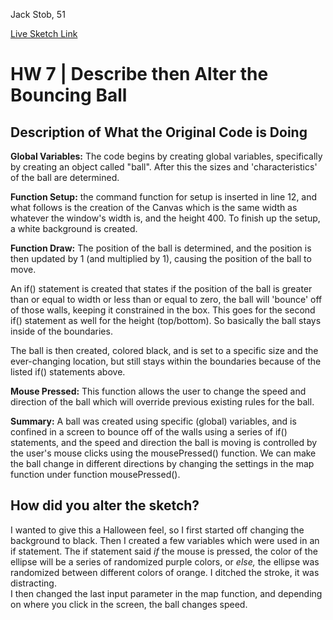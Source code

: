 Jack Stob, 51

[Live Sketch Link](https://jackelynstob.github.io/CreativeCoding1/HW-7/HW-7/)


# HW 7 | Describe then Alter the Bouncing Ball

## Description of What the Original Code is Doing

**Global Variables:** The code begins by creating global variables, specifically by creating an object called "ball". After this the sizes and 'characteristics' of the ball are determined.

**Function Setup:** the command function for setup is inserted in line 12, and what follows is the creation of the Canvas which is the same width as whatever the window's width is, and the height 400. To finish up the setup, a white background is created.

**Function Draw:**
The position of the ball is determined, and the position is then updated by 1 (and multiplied by 1), causing the position of the ball to move.

An if() statement is created that states if the position of the ball is greater than or equal to width or less than or equal to zero, the ball will 'bounce' off of those walls, keeping it constrained in the box. This goes for the second if() statement as well for the height (top/bottom). So basically the ball stays inside of the boundaries.

The ball is then created, colored black, and is set to a specific size and the ever-changing location, but still stays within the boundaries because of the listed if() statements above.

**Mouse Pressed:**
This function allows the user to change the speed and direction of the ball which will override previous existing rules for the ball.

**Summary:**
A ball was created using specific (global) variables, and is confined in a screen to bounce off of the walls using a series of if() statements, and the speed and direction the ball is moving is controlled by the user's mouse clicks using the mousePressed() function. We can make the ball change in different directions by changing the settings in the map function under function mousePressed().

## How did you alter the sketch?
I wanted to give this a Halloween feel, so I first started off changing the background to black. Then I created a few variables which were used in an if statement. The if statement said *if* the mouse is pressed, the color of the ellipse will be a series of randomized purple colors, or *else,* the ellipse was randomized between different colors of orange. I ditched the stroke, it was distracting.  
I then changed the last input parameter in the map function, and depending on where you click in the screen, the ball changes speed.

